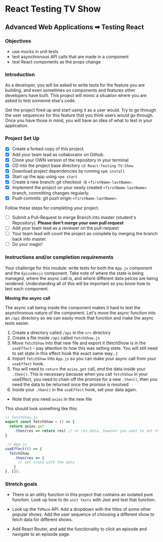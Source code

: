 # React Testing TV Show

## Advanced Web Applications ➡ Testing React

### Objectives

- use mocks in unit tests
- test asynchronous API calls that are made in a component
- test React components as the props change

### Introduction

As a developer, you will be asked to write tests for the feature you are
building, and even sometimes on components and features other developers have
built. This project will mimic a situation where you are asked to test someone
else's code.

Get the project fired up and start using it as a user would. Try to go through
the user sequences for this feature that you think users would go through. Once
you have those in mind, you will have an idea of what to test in your
application.

### Project Set Up

- [x] Create a forked copy of this project.
- [x] Add your team lead as collaborator on Github.
- [x] Clone your OWN version of the repository in your terminal
- [x] CD into the project base directory `cd React-Testing-TV-Show`
- [x] Download project dependencies by running `npm install`
- [x] Start up the app using `npm start`
- [x] Create a new branch: git checkout -b `<firstName-lastName>`.
- [x] Implement the project on your newly created `<firstName-lastName>` branch,
      committing changes regularly.
- [x] Push commits: git push origin `<firstName-lastName>`.

Follow these steps for completing your project.

- [ ] Submit a Pull-Request to merge <firstName-lastName> Branch into master
      (student's Repository). **Please don't merge your own pull request**
- [ ] Add your team lead as a reviewer on the pull-request
- [ ] Your team lead will count the project as complete by merging the branch
      back into master.
- [ ] Do your magic!

### Instructions and/or completion requirements

Your challenge for this module: write tests for both the `App.js` component and
the `Episodesjs` component. Take note of where the state is being managed, where
the async call is, and where different data peices are being rendered.
Understanding all of this will be important so you know how to test each
component.

**Moving the async call**

The async call being inside the component makes it hard to test the asynchronous
nature of the component. Let's move the async function into an `/api` directory
so we can easily mock that function and make the async tests easier.

1. Create a directory called `/api` in the `src` directory
1. Create a file inside `/api` called `fetchShow.js`
1. Move `fetchShow` into that new file and export it (fetchShow is in the
   `useEffect` - pay attention to how this was setting state. You will still
   need to set state in this effect hook the exact same way...)
1. Import `fetchShow` into `App.js` so you can make your async call from your
   `useEffect` hook.
1. You will need to `return` the `axios.get` call, _and_ the data inside your
   `.then()`. This is necessary because when you call `fetchShow` in your
   useEffect, you need to chain off the promise for a new `.then()`, then you
   need the data to be returned once the promise is resolved
1. Inside your `.then()` in the `useEffect` hook, set your data again.

- Note that you need `axios` in the new file

This should look something like this:

```javascript
// fetchShow.js
export const fetchShow = () => {
  return axios.get
    .then(res => return res) // or res.data, however you want to set that up
}

 // App.js
useEffect(() => {
  fetchShow
    .then(res => {
      // set state with the data
    }
}, []);
```

### Stretch goals

- There is an utility function in this project that contains an isolated pure
  function. Look up how to do `unit tests` with Jest and test that function.

- Look up the `TVMaze` API. Add a dropdown with the titles of some other popular
  shows. Add the user sequence of choosing a different show to fetch data for
  different shows.

- Add React Router, and add the functionality to click an episode and navigate
  to an episode page.

